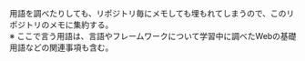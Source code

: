 用語を調べたりしても、リポジトリ毎にメモしても埋もれてしまうので、このリポジトリのメモに集約する。  
※ ここで言う用語は、言語やフレームワークについて学習中に調べたWebの基礎用語などの関連事項も含む。